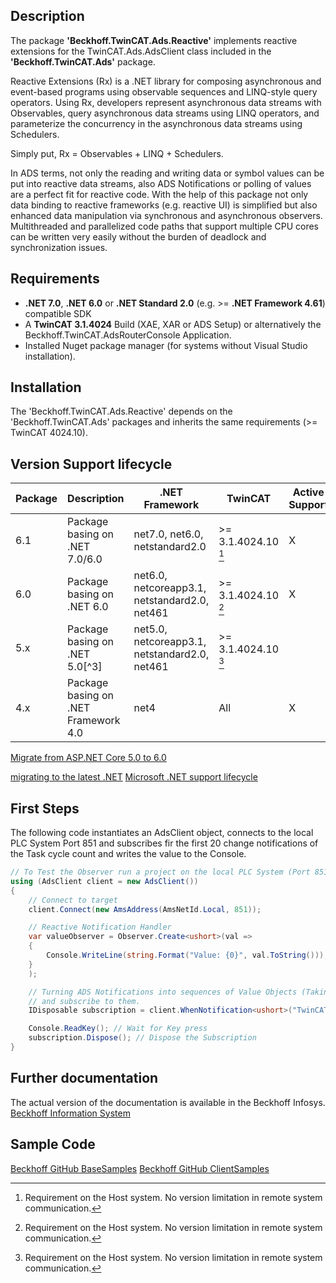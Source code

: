 ﻿## Description

The package **'Beckhoff.TwinCAT.Ads.Reactive'** implements reactive extensions for the TwinCAT.Ads.AdsClient class included in the
**'Beckhoff.TwinCAT.Ads'** package.

Reactive Extensions (Rx) is a .NET library for composing asynchronous and event-based programs using observable sequences
and LINQ-style query operators. Using Rx, developers represent asynchronous data streams with Observables, query asynchronous
data streams using LINQ operators, and parameterize the concurrency in the asynchronous data streams using Schedulers.

Simply put, Rx = Observables + LINQ + Schedulers.

In ADS terms, not only the reading and writing data or symbol values can be put into reactive data streams, also ADS Notifications or polling of values are a perfect
fit for reactive code.
With the help of this package not only data binding to reactive frameworks (e.g. reactive UI) is simplified but also enhanced data manipulation via synchronous and asynchronous
observers. 
Multithreaded and parallelized code paths that support multiple CPU cores can be written very easily without the burden of deadlock and synchronization issues.

## Requirements

- **.NET 7.0**, **.NET 6.0** or **.NET Standard 2.0** (e.g. >= **.NET Framework 4.61**) compatible SDK
- A **TwinCAT 3.1.4024** Build (XAE, XAR or ADS Setup) or alternatively the Beckhoff.TwinCAT.AdsRouterConsole Application.
- Installed Nuget package manager (for systems without Visual Studio installation).

## Installation

The 'Beckhoff.TwinCAT.Ads.Reactive' depends on the 'Beckhoff.TwinCAT.Ads' packages and inherits the same requirements (>= TwinCAT 4024.10).

## Version Support lifecycle

| Package | Description | .NET Framework | TwinCAT | Active Support |
|---------|-------------|----------------|---------|-----------------
6.1 | Package basing on .NET 7.0/6.0 | net7.0, net6.0, netstandard2.0 | >= 3.1.4024.10 [^1] | X |
6.0 | Package basing on .NET 6.0 | net6.0, netcoreapp3.1, netstandard2.0, net461 | >= 3.1.4024.10 [^1] | X |
5.x | Package basing on .NET 5.0[^3] | net5.0, netcoreapp3.1, netstandard2.0, net461 | >= 3.1.4024.10 [^1] | |
4.x | Package basing on .NET Framework 4.0 | net4 | All | X |

[^1]: Requirement on the Host system. No version limitation in remote system communication.

[^2]: Microsoft support for .NET5 ends with May 8, 2022. Therefore it is recommended to update **Beckhoff.TwinCAT** packages from Version 5 to Version 6.

[Migrate from ASP.NET Core 5.0 to 6.0](https://docs.microsoft.com/en-us/aspnet/core/migration/50-to-60?view=aspnetcore-6.0&tabs=visual-studio)

[migrating to the latest .NET](https://docs.microsoft.com/en-us/dotnet/architecture/modernize-desktop/example-migration)
[Microsoft .NET support lifecycle](https://dotnet.microsoft.com/en-us/platform/support/policy/dotnet-core)

## First Steps

The following code instantiates an AdsClient object, connects to the local PLC System Port 851 and subscribes fir the first 20 change notifications
of the Task cycle count and writes the value to the Console.

```csharp
// To Test the Observer run a project on the local PLC System (Port 851)
using (AdsClient client = new AdsClient())
{
    // Connect to target
    client.Connect(new AmsAddress(AmsNetId.Local, 851));

    // Reactive Notification Handler
    var valueObserver = Observer.Create<ushort>(val =>
    {
        Console.WriteLine(string.Format("Value: {0}", val.ToString()));
    }
    );

    // Turning ADS Notifications into sequences of Value Objects (Taking 20 Values)
    // and subscribe to them.
    IDisposable subscription = client.WhenNotification<ushort>("TwinCAT_SystemInfoVarList._TaskInfo.CycleCount", NotificationSettings.Default).Take(20).Subscribe(valueObserver);

    Console.ReadKey(); // Wait for Key press
    subscription.Dispose(); // Dispose the Subscription
}
```

## Further documentation

The actual version of the documentation is available in the Beckhoff Infosys.
[Beckhoff Information System](https://infosys.beckhoff.com/index.php?content=../content/1033/tc3_ads.net/index.html&id=207622008965200265)

## Sample Code

[Beckhoff GitHub BaseSamples](https://github.com/Beckhoff/TF6000_ADS_DOTNET_V5_Samples/tree/main/Sources/BaseSamples)
[Beckhoff GitHub ClientSamples](https://github.com/Beckhoff/TF6000_ADS_DOTNET_V5_Samples/tree/main/Sources/ClientSamples)